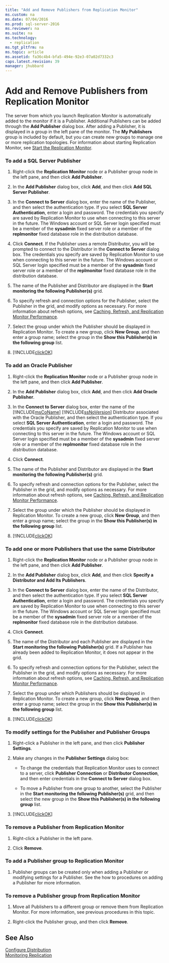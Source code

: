 ```yaml
---
title: "Add and Remove Publishers from Replication Monitor"
ms.custom: na
ms.date: 07/04/2016
ms.prod: sql-server-2016
ms.reviewer: na
ms.suite: na
ms.technology: 
  - replication
ms.tgt_pltfrm: na
ms.topic: article
ms.assetid: fa36c4b4-bfa5-494e-92e3-07a02d7332c3
caps.latest.revision: 39
manager: jhubbard
---
```

# Add and Remove Publishers from Replication Monitor
The server from which you launch Replication Monitor is automatically added to the monitor if it is a Publisher. Additional Publishers can be added through the **Add Publisher** dialog box. After adding a Publisher, it is displayed in a group in the left pane of the monitor. The **My Publishers** group is included by default, but you can create new groups to manage one or more replication topologies. For information about starting Replication Monitor, see [Start the Replication Monitor](../../Topics/TopicNameNotContainA/Start-the-Replication-Monitor.md).  
  
### To add a SQL Server Publisher  
  
1.  Right-click the **Replication Monitor** node or a Publisher group node in the left pane, and then click **Add Publisher**.  
  
2.  In the **Add Publisher** dialog box, click **Add**, and then click **Add SQL Server Publisher**.  
  
3.  In the **Connect to Server** dialog box, enter the name of the Publisher, and then select the authentication type. If you select **SQL Server Authentication**, enter a login and password. The credentials you specify are saved by Replication Monitor to use when connecting to this server in the future. The Windows account or SQL Server login specified must be a member of the **sysadmin** fixed server role or a member of the **replmonitor** fixed database role in the distribution database.  
  
4.  Click **Connect**. If the Publisher uses a remote Distributor, you will be prompted to connect to the Distributor in the **Connect to Server** dialog box. The credentials you specify are saved by Replication Monitor to use when connecting to this server in the future. The Windows account or SQL Server login specified must be a member of the **sysadmin** fixed server role or a member of the **replmonitor** fixed database role in the distribution database.  
  
5.  The name of the Publisher and Distributor are displayed in the **Start monitoring the following Publisher(s)** grid.  
  
6.  To specify refresh and connection options for the Publisher, select the Publisher in the grid, and modify options as necessary. For more information about refresh options, see [Caching, Refresh, and Replication Monitor Performance](../../Topics/TopicNameNotContainA/Caching--Refresh--and-Replication-Monitor-Performance.md).  
  
7.  Select the group under which the Publisher should be displayed in Replication Monitor. To create a new group, click **New Group**, and then enter a group name; select the group in the **Show this Publisher(s) in the following group** list.  
  
8.  [!INCLUDE[clickOK](../../Topics/TopicNameContainA/includes/clickOK_md.md)]  
  
### To add an Oracle Publisher  
  
1.  Right-click the **Replication Monitor** node or a Publisher group node in the left pane, and then click **Add Publisher**.  
  
2.  In the **Add Publisher** dialog box, click **Add**, and then click **Add Oracle Publisher**.  
  
3.  In the **Connect to Server** dialog box, enter the name of the [!INCLUDE[msCoName](../../Topics/TopicNameContainA/includes/msCoName_md.md)] [!INCLUDE[ssNoVersion](../../Topics/TopicNameContainA/includes/ssNoVersion_md.md)] Distributor associated with the Oracle Publisher, and then select the authentication type. If you select **SQL Server Authentication**, enter a login and password. The credentials you specify are saved by Replication Monitor to use when connecting to this server in the future. The Windows account or SQL Server login specified must be a member of the **sysadmin** fixed server role or a member of the **replmonitor** fixed database role in the distribution database.  
  
4.  Click **Connect**.  
  
5.  The name of the Publisher and Distributor are displayed in the **Start monitoring the following Publisher(s)** grid.  
  
6.  To specify refresh and connection options for the Publisher, select the Publisher in the grid, and modify options as necessary. For more information about refresh options, see [Caching, Refresh, and Replication Monitor Performance](../../Topics/TopicNameNotContainA/Caching--Refresh--and-Replication-Monitor-Performance.md).  
  
7.  Select the group under which the Publisher should be displayed in Replication Monitor. To create a new group, click **New Group**, and then enter a group name; select the group in the **Show this Publisher(s) in the following group** list.  
  
8.  [!INCLUDE[clickOK](../../Topics/TopicNameContainA/includes/clickOK_md.md)]  
  
### To add one or more Publishers that use the same Distributor  
  
1.  Right-click the **Replication Monitor** node or a Publisher group node in the left pane, and then click **Add Publisher**.  
  
2.  In the **Add Publisher** dialog box, click **Add**, and then click **Specify a Distributor and Add Its Publishers**.  
  
3.  In the **Connect to Server** dialog box, enter the name of the Distributor, and then select the authentication type. If you select **SQL Server Authentication**, enter a login and password. The credentials you specify are saved by Replication Monitor to use when connecting to this server in the future. The Windows account or SQL Server login specified must be a member of the **sysadmin** fixed server role or a member of the **replmonitor** fixed database role in the distribution database.  
  
4.  Click **Connect**.  
  
5.  The name of the Distributor and each Publisher are displayed in the **Start monitoring the following Publisher(s)** grid. If a Publisher has already been added to Replication Monitor, it does not appear in the grid.  
  
6.  To specify refresh and connection options for the Publisher, select the Publisher in the grid, and modify options as necessary. For more information about refresh options, see [Caching, Refresh, and Replication Monitor Performance](../../Topics/TopicNameNotContainA/Caching--Refresh--and-Replication-Monitor-Performance.md).  
  
7.  Select the group under which Publishers should be displayed in Replication Monitor. To create a new group, click **New Group**, and then enter a group name; select the group in the **Show this Publisher(s) in the following group** list.  
  
8.  [!INCLUDE[clickOK](../../Topics/TopicNameContainA/includes/clickOK_md.md)]  
  
### To modify settings for the Publisher and Publisher Groups  
  
1.  Right-click a Publisher in the left pane, and then click **Publisher Settings**.  
  
2.  Make any changes in the **Publisher Settings** dialog box:  
  
    -   To change the credentials that Replication Monitor uses to connect to a server, click **Publisher Connection** or **Distributor Connection**, and then enter credentials in the **Connect to Server** dialog box.  
  
    -   To move a Publisher from one group to another, select the Publisher in the **Start monitoring the following Publisher(s)** grid, and then select the new group in the **Show this Publisher(s) in the following group** list.  
  
3.  [!INCLUDE[clickOK](../../Topics/TopicNameContainA/includes/clickOK_md.md)]  
  
### To remove a Publisher from Replication Monitor  
  
1.  Right-click a Publisher in the left pane.  
  
2.  Click **Remove**.  
  
### To add a Publisher group to Replication Monitor  
  
1.  Publisher groups can be created only when adding a Publisher or modifying settings for a Publisher. See the how to procedures on adding a Publisher for more information.  
  
### To remove a Publisher group from Replication Monitor  
  
1.  Move all Publishers to a different group or remove them from Replication Monitor. For more information, see previous procedures in this topic.  
  
2.  Right-click the Publisher group, and then click **Remove**.  
  
## See Also  
 [Configure Distribution](../../Topics/TopicNameNotContainA/Configure-Distribution.md)   
 [Monitoring Replication](../../Topics/TopicNameNotContainA/Monitoring-Replication.md)